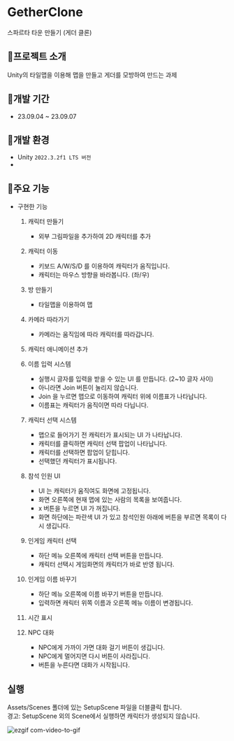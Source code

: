 # GetherClone
스파르타 타운 만들기 (게더 클론)

## 🦐프로젝트 소개
Unity의 타일맵을 이용해 맵을 만들고 게더를 모방하여 만드는 과제
 
## 🦑개발 기간
- 23.09.04 ~ 23.09.07

## 🐙개발 환경
 - Unity `2022.3.2f1 LTS 버전`
 - 
## 🦉주요 기능
- 구현한 기능
  1. 캐릭터 만들기
     - 외부 그림파일을 추가하여 2D 캐릭터를 추가
       
  2. 캐릭터 이동
     -  키보드 A/W/S/D 를 이용하여 캐릭터가 움직입니다.
     - 캐릭터는 마우스 방향을 바라봅니다. (좌/우)
  3. 방 만들기
     - 타일맵을 이용하여 맵
  4. 카메라 따라가기
     - 카메라는 움직임에 따라 캐릭터를 따라갑니다.
  5. 캐릭터 애니메이션 추가
  6. 이름 입력 시스템
     - 실행시 글자를 입력을 받을 수 있는 UI 를 만듭니다.
    (2~10 글자 사이)
     - 아니라면 Join 버튼이 눌리지 않습니다.
     - Join 을 누르면 맵으로 이동하여 캐릭터 위에 이름표가 나타납니다.
     - 이름표는 캐릭터가 움직이면 따라 다닙니다.
  7. 캐릭터 선택 시스템
      - 맵으로 들어가기 전 캐릭터가 표시되는 UI 가 나타납니다.
      - 캐릭터를 클릭하면 캐릭터 선택 팝업이 나타납니다.
      - 캐릭터를 선택하면 팝업이 닫힙니다.
      - 선택했던 캐릭터가 표시됩니다.
  8. 참석 인원 UI
      - UI 는 캐릭터가 움직여도 화면에 고정됩니다.
     - 화면 오른쪽에 현재 맵에 있는 사람의 목록을 보여줍니다.
     - x 버튼을 누르면 UI 가 꺼집니다.
     - 화면 하단에는 파란색 UI 가 있고 참석인원 아래에 버튼을 부르면 목록이 다시 생깁니다.
   9. 인게임 캐릭터 선택
      - 하단 메뉴 오른쪽에 캐릭터 선택 버튼을 만듭니다.
      - 캐릭터 선택시 게임화면의 캐릭터가 바로 반영 됩니다.
   10. 인게임 이름 바꾸기
       - 하단 메뉴 오른쪽에 이름 바꾸기 버튼을 만듭니다.
       - 입력하면 캐릭터 위쪽 이름과 오른쪽 메뉴 이름이 변경됩니다.
   11. 시간 표시
   12. NPC 대화
       - NPC에게 가까이 가면 대화 걸기 버튼이 생깁니다.
       - NPC에게 멀어지면 다시 버튼이 사라집니다.
       - 버튼을 누른다면 대화가 시작됩니다.
## 실행
Assets/Scenes 폴더에 있는 SetupScene 파일을 더블클릭 합니다.<br>
경고: SetupScene 외의 Scene에서 실행하면 캐릭터가 생성되지 않습니다.

![ezgif com-video-to-gif](https://github.com/kjg5370/GatherClone/assets/105926662/4f26a5c5-44dc-4954-bd7b-256f0fc8f8a7)










